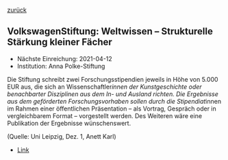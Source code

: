 [zurück](/)

## VolkswagenStiftung: Weltwissen – Strukturelle Stärkung kleiner Fächer

* Nächste Einreichung: 2021-04-12
* Institution: Anna Polke-Stiftung

Die Stiftung schreibt zwei Forschungsstipendien jeweils in Höhe von 5.000 EUR aus, die sich an Wissenschaftler*innen der Kunstgeschichte oder benachbarter Disziplinen aus dem In- und Ausland richten. Die Ergebnisse aus dem geförderten Forschungsvorhaben sollen durch die Stipendiat*innen im Rahmen einer öffentlichen Präsentation – als Vortrag, Gespräch oder in vergleichbarem Format – vorgestellt werden. Des Weiteren wäre eine Publikation der Ergebnisse wünschenswert.

(Quelle: Uni Leipzig, Dez. 1, Anett Karl)

* [Link](https://www.anna-polke-stiftung.com/stipendium/)